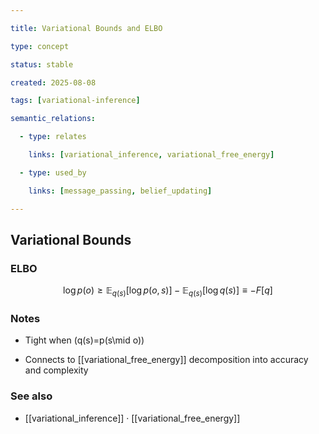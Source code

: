 ```yaml
---

title: Variational Bounds and ELBO

type: concept

status: stable

created: 2025-08-08

tags: [variational-inference]

semantic_relations:

  - type: relates

    links: [variational_inference, variational_free_energy]

  - type: used_by

    links: [message_passing, belief_updating]

---
```


## Variational Bounds

### ELBO

```math

\log p(o) \ge \mathbb{E}_{q(s)}[\log p(o,s)] - \mathbb{E}_{q(s)}[\log q(s)] \equiv -F[q]

```

### Notes

- Tight when \(q(s)=p(s\mid o)\)

- Connects to [[variational_free_energy]] decomposition into accuracy and complexity

### See also

- [[variational_inference]] · [[variational_free_energy]]

